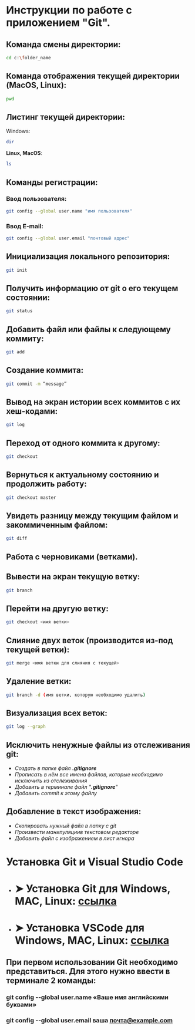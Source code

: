 # Инструкции по работе с приложением "Git".

## Команда смены директории: ##
```sh
cd c:\folder_name
```

## Команда отображения текущей директории (MacOS, Linux):
```sh
pwd
```

## Листинг текущей директории: ##
Windows:
```sh
dir
```
**Linux, MacOS**:
```sh
ls
```

## Команды регистрации:

### Ввод пользователя:
```sh
git config --global user.name "имя пользователя"
```
### Ввод E-mail:
```sh
git config --global user.email "почтовый адрес"
```

## Инициализация локального репозитория: ##
```sh
git init
```

## Получить информацию от git о его текущем состоянии: ##
```sh
git status
```

## Добавить файл или файлы к следующему коммиту: ##
```sh
git add
```

## Создание коммита: ##
```sh
git commit -m “message”
```

## Вывод на экран истории всех коммитов с их хеш-кодами: ##
```sh
git log
```

## Переход от одного коммита к другому: ##
```sh
git checkout
```

## Вернуться к актуальному состоянию и продолжить работу: ##
```sh
git checkout master
```

## Увидеть разницу между текущим файлом и закоммиченным файлом: ##
```sh
git diff
```

## **Работа с черновиками (ветками)**.

## Вывести на экран текущую ветку:
```sh
git branch
```

## Перейти на другую ветку:
```sh
git checkout <имя ветки>
```

## Слияние двух веток (производится из-под текущей ветки):
```sh
git merge <имя ветки для слияния с текущей>
```

## Удаление ветки:
```sh
git branch -d (имя ветки, которую необходимо удалить)
```

## Визуализация всех веток:
```sh
git log --graph
```

## Исключить ненужные файлы из отслеживания git:
* *Cоздать в папке файл __.gitignore__*
* *Прописать в нём все имена файлов, которые необходимо исключить из отслеживания*
* *Добавить в терминале файл "__.gitignore__"*
* *Добавить commit к этому файлу*

## Добавление в текст изображения:
* *Скопировать нужный файл в папку с git*
* *Произвести манипуляциив текстовом редакторе*
* *Добавить файл с изображением в лист игнора*

# **Установка Git и Visual Studio Code** #

* # ➤ Установка Git для Windows, MAC, Linux: [ссылка](https://git-scm.com/downloads "сайт с дистрибутивами")

* # ➤ Установка VSCode для Windows, MAC, Linux: [ссылка](https://code.visualstudio.com/Download "сайт с дистрибутивами")

## При первом использовании Git необходимо представиться. Для этого нужно ввести в терминале 2 команды: ##
### git config --global user.name «Ваше имя английскими буквами» ###
### git config --global user.email ваша почта@example.com ###
